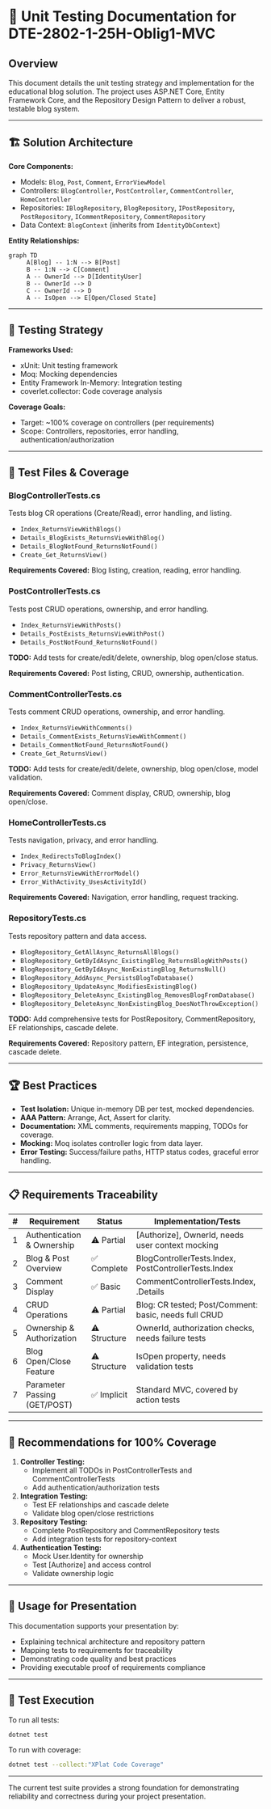 
# 🧪 Unit Testing Documentation for DTE-2802-1-25H-Oblig1-MVC

## Overview

This document details the unit testing strategy and implementation for the educational blog solution. The project uses ASP.NET Core, Entity Framework Core, and the Repository Design Pattern to deliver a robust, testable blog system.

---

## 🏗️ Solution Architecture

**Core Components:**
- Models: `Blog`, `Post`, `Comment`, `ErrorViewModel`
- Controllers: `BlogController`, `PostController`, `CommentController`, `HomeController`
- Repositories: `IBlogRepository`, `BlogRepository`, `IPostRepository`, `PostRepository`, `ICommentRepository`, `CommentRepository`
- Data Context: `BlogContext` (inherits from `IdentityDbContext`)

**Entity Relationships:**
```mermaid
graph TD
	 A[Blog] -- 1:N --> B[Post]
	 B -- 1:N --> C[Comment]
	 A -- OwnerId --> D[IdentityUser]
	 B -- OwnerId --> D
	 C -- OwnerId --> D
	 A -- IsOpen --> E[Open/Closed State]
```

---

## 🧰 Testing Strategy

**Frameworks Used:**
- xUnit: Unit testing framework
- Moq: Mocking dependencies
- Entity Framework In-Memory: Integration testing
- coverlet.collector: Code coverage analysis

**Coverage Goals:**
- Target: ~100% coverage on controllers (per requirements)
- Scope: Controllers, repositories, error handling, authentication/authorization

---

## 📂 Test Files & Coverage

### BlogControllerTests.cs
Tests blog CR operations (Create/Read), error handling, and listing.
- `Index_ReturnsViewWithBlogs()`
- `Details_BlogExists_ReturnsViewWithBlog()`
- `Details_BlogNotFound_ReturnsNotFound()`
- `Create_Get_ReturnsView()`

**Requirements Covered:** Blog listing, creation, reading, error handling.

### PostControllerTests.cs
Tests post CRUD operations, ownership, and error handling.
- `Index_ReturnsViewWithPosts()`
- `Details_PostExists_ReturnsViewWithPost()`
- `Details_PostNotFound_ReturnsNotFound()`

**TODO:** Add tests for create/edit/delete, ownership, blog open/close status.

**Requirements Covered:** Post listing, CRUD, ownership, authentication.

### CommentControllerTests.cs
Tests comment CRUD operations, ownership, and error handling.
- `Index_ReturnsViewWithComments()`
- `Details_CommentExists_ReturnsViewWithComment()`
- `Details_CommentNotFound_ReturnsNotFound()`
- `Create_Get_ReturnsView()`

**TODO:** Add tests for create/edit/delete, ownership, blog open/close, model validation.

**Requirements Covered:** Comment display, CRUD, ownership, blog open/close.

### HomeControllerTests.cs
Tests navigation, privacy, and error handling.
- `Index_RedirectsToBlogIndex()`
- `Privacy_ReturnsView()`
- `Error_ReturnsViewWithErrorModel()`
- `Error_WithActivity_UsesActivityId()`

**Requirements Covered:** Navigation, error handling, request tracking.

### RepositoryTests.cs
Tests repository pattern and data access.
- `BlogRepository_GetAllAsync_ReturnsAllBlogs()`
- `BlogRepository_GetByIdAsync_ExistingBlog_ReturnsBlogWithPosts()`
- `BlogRepository_GetByIdAsync_NonExistingBlog_ReturnsNull()`
- `BlogRepository_AddAsync_PersistsBlogToDatabase()`
- `BlogRepository_UpdateAsync_ModifiesExistingBlog()`
- `BlogRepository_DeleteAsync_ExistingBlog_RemovesBlogFromDatabase()`
- `BlogRepository_DeleteAsync_NonExistingBlog_DoesNotThrowException()`

**TODO:** Add comprehensive tests for PostRepository, CommentRepository, EF relationships, cascade delete.

**Requirements Covered:** Repository pattern, EF integration, persistence, cascade delete.

---

## 🏆 Best Practices

- **Test Isolation:** Unique in-memory DB per test, mocked dependencies.
- **AAA Pattern:** Arrange, Act, Assert for clarity.
- **Documentation:** XML comments, requirements mapping, TODOs for coverage.
- **Mocking:** Moq isolates controller logic from data layer.
- **Error Testing:** Success/failure paths, HTTP status codes, graceful error handling.

---

## 📋 Requirements Traceability

| # | Requirement                                      | Status           | Implementation/Tests |
|---|--------------------------------------------------|------------------|---------------------|
| 1 | Authentication & Ownership                       | ⚠️ Partial       | [Authorize], OwnerId, needs user context mocking |
| 2 | Blog & Post Overview                             | ✅ Complete      | BlogControllerTests.Index, PostControllerTests.Index |
| 3 | Comment Display                                  | ✅ Basic         | CommentControllerTests.Index, .Details |
| 4 | CRUD Operations                                  | ⚠️ Partial       | Blog: CR tested; Post/Comment: basic, needs full CRUD |
| 5 | Ownership & Authorization                        | ⚠️ Structure     | OwnerId, authorization checks, needs failure tests |
| 6 | Blog Open/Close Feature                          | ⚠️ Structure     | IsOpen property, needs validation tests |
| 7 | Parameter Passing (GET/POST)                     | ✅ Implicit      | Standard MVC, covered by action tests |

---

## 🚀 Recommendations for 100% Coverage

1. **Controller Testing:**
	- Implement all TODOs in PostControllerTests and CommentControllerTests
	- Add authentication/authorization tests
2. **Integration Testing:**
	- Test EF relationships and cascade delete
	- Validate blog open/close restrictions
3. **Repository Testing:**
	- Complete PostRepository and CommentRepository tests
	- Add integration tests for repository-context
4. **Authentication Testing:**
	- Mock User.Identity for ownership
	- Test [Authorize] and access control
	- Validate ownership logic

---

## 🎤 Usage for Presentation

This documentation supports your presentation by:
- Explaining technical architecture and repository pattern
- Mapping tests to requirements for traceability
- Demonstrating code quality and best practices
- Providing executable proof of requirements compliance

---

## 🏃 Test Execution

To run all tests:
```sh
dotnet test
```

To run with coverage:
```sh
dotnet test --collect:"XPlat Code Coverage"
```

---

The current test suite provides a strong foundation for demonstrating reliability and correctness during your project presentation.